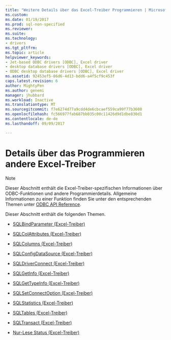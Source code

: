 ```yaml
---
title: "Weitere Details über das Excel-Treiber Programmieren | Microsoft Docs"
ms.custom: 
ms.date: 01/19/2017
ms.prod: sql-non-specified
ms.reviewer: 
ms.suite: 
ms.technology:
- drivers
ms.tgt_pltfrm: 
ms.topic: article
helpviewer_keywords:
- Jet-based ODBC drivers [ODBC], Excel driver
- desktop database drivers [ODBC], Excel driver
- ODBC desktop database drivers [ODBC], Excel driver
ms.assetid: 92453ef5-86d6-4d13-bdd6-a4f5cf9c453f
caps.latest.revision: 6
author: MightyPen
ms.author: genemi
manager: jhubbard
ms.workload: Inactive
ms.translationtype: MT
ms.sourcegitcommit: f7e6274d77a9cdd4de6cbcaef559ca99f77b3608
ms.openlocfilehash: fc566977fab687bb035c00c11426d9d1dbe830d1
ms.contentlocale: de-de
ms.lasthandoff: 09/09/2017

---
```

# <a name="other-excel-driver-programming-details"></a>Details über das Programmieren andere Excel-Treiber
> [!NOTE]  
>  Dieser Abschnitt enthält die Excel-Treiber-spezifischen Informationen über ODBC-Funktionen und andere Programmierdetails. Allgemeine Informationen zu einer Funktion finden Sie unter den entsprechenden Themen unter [ODBC API Reference](../../odbc/reference/syntax/odbc-api-reference.md).  
  
 Dieser Abschnitt enthält die folgenden Themen.  
  
-   [SQLBindParameter (Excel-Treiber)](../../odbc/microsoft/sqlbindparameter-excel-driver.md)  
  
-   [SQLColAttributes (Excel-Treiber)](../../odbc/microsoft/sqlcolattributes-excel-driver.md)  
  
-   [SQLColumns (Excel-Treiber)](../../odbc/microsoft/sqlcolumns-excel-driver.md)  
  
-   [SQLConfigDataSource (Excel-Treiber)](../../odbc/microsoft/odbc-jet-sqlconfigdatasource-excel-driver.md)  
  
-   [SQLDriverConnect (Excel-Treiber)](../../odbc/microsoft/sqldriverconnect-excel-driver.md)  
  
-   [SQLGetInfo (Excel-Treiber)](../../odbc/microsoft/sqlgetinfo-excel-driver.md)  
  
-   [SQLGetTypeInfo (Excel-Treiber)](../../odbc/microsoft/sqlgettypeinfo-excel-driver.md)  
  
-   [SQLSetConnectOption (Excel-Treiber)](../../odbc/microsoft/sqlsetconnectoption-excel-driver.md)  
  
-   [SQLStatistics (Excel-Treiber)](../../odbc/microsoft/sqlstatistics-excel-driver.md)  
  
-   [SQLTables (Excel-Treiber)](../../odbc/microsoft/sqltables-excel-driver.md)  
  
-   [SQLTransact (Excel-Treiber)](../../odbc/microsoft/sqltransact-excel-driver.md)  
  
-   [Nur-Lese Status (Excel-Treiber)](../../odbc/microsoft/read-only-status-excel-driver.md)

